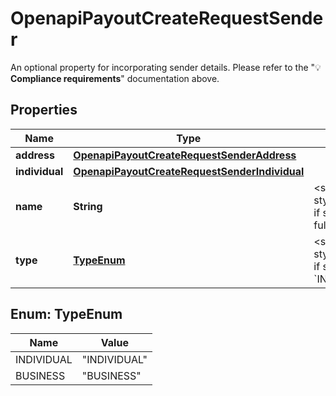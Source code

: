 

# OpenapiPayoutCreateRequestSender

An optional property for incorporating sender details. Please refer to the \"💡 **Compliance requirements**\" documentation above.

## Properties

| Name | Type | Description | Notes |
|------------ | ------------- | ------------- | -------------|
|**address** | [**OpenapiPayoutCreateRequestSenderAddress**](OpenapiPayoutCreateRequestSenderAddress.md) |  |  [optional] |
|**individual** | [**OpenapiPayoutCreateRequestSenderIndividual**](OpenapiPayoutCreateRequestSenderIndividual.md) |  |  [optional] |
|**name** | **String** | &lt;span style&#x3D;\&quot;color:#e95f6a;\&quot;&gt;required if sender is provided&lt;/span&gt;  The individual full name or registered business legal name |  [optional] |
|**type** | [**TypeEnum**](#TypeEnum) | &lt;span style&#x3D;\&quot;color:#e95f6a;\&quot;&gt;required if sender is provided&lt;/span&gt;  Either &#x60;INDIVIDUAL&#x60; or &#x60;BUSINESS&#x60; |  [optional] |



## Enum: TypeEnum

| Name | Value |
|---- | -----|
| INDIVIDUAL | &quot;INDIVIDUAL&quot; |
| BUSINESS | &quot;BUSINESS&quot; |



